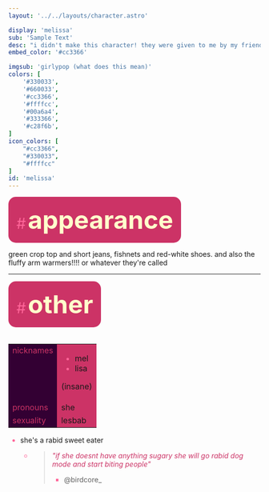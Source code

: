 ```yaml
---
layout: '../../layouts/character.astro'

display: 'melissa'
sub: 'Sample Text'
desc: "i didn't make this character! they were given to me by my friend bird, this was originaly their oc but they gave it to me for some reason"
embed_color: '#cc3366'

imgsub: 'girlypop (what does this mean)'
colors: [
    '#330033',
    '#660033',
    '#cc3366',
    '#ffffcc',
    '#00a6a4',
    '#333366',
    '#c28f6b',
]
icon_colors: [
    "#cc3366",
    "#330033",
    "#ffffcc"
]
id: 'melissa'
---
```

<style>
    :root {
        --header-color: #202;
        --header-logo-color-1: #ffc;
        --header-logo-color-2: #c36;

        --col-bright: #ffc;
        --col-light: #f69;
        --col-main: #c36;
        --col-dim: #603;
        --col-dark: #303;

        --col-bg: #303;
        --col-char-bg: #00a6a4;

        --col-link: #c36;
        --col-link-hover: #f69
    }    

    em, i {
        color: var(--col-main);
    }

    td {
        background-color: var(--col-main);
    }

    td.name {
        background-color: var(--col-dark);
        color: var(--col-main);
        box-shadow: unset;
        align-content: start;
    }

    li::marker {
        color: var(--col-light);  
    }

    .white {
        color: var(--col-bright);
        background-color: var(--col-dark);
        padding: 3px;
        border-radius: 5px;
    }

    .black {
        color: var(--col-dark);
        background-color: var(--col-bright);
        padding: 3px;
        border-radius: 5px;
    }


</style>

<section id="appearance" style="text-align: left">

<div style="background-color: var(--col-main); padding: 16px; border-radius: 15px; width: fit-content;">
<a style="text-decoration: none;" href="#appearance">
<span style="font-size: 30px; color: var(--col-light)">#</span>
<span style="font-weight: bolder; font-size: 50px; margin: 0; margin-top: 30px; color: var(--col-bright)">
appearance
</span>
</a>
</div>

green crop top and short jeans, fishnets and red-white shoes. and also the fluffy arm warmers!!!! or whatever they're called

</section>

<hr>
<section id="other" style="text-align: left">

<div style="background-color: var(--col-main); padding: 16px; border-radius: 15px; width: fit-content;">
<a style="text-decoration: none;" href="#other">
<span style="font-size: 30px; color: var(--col-light)">#</span>
<span style="font-weight: bolder; font-size: 50px; margin: 0; margin-top: 30px; color: var(--col-bright)">
other
</span>
</a>
</div>

<br>
<table>

<tr>
    <td class="name">nicknames</td>
    <td>

- mel
- lisa

(insane)

</td>
</tr>

<tr>
    <td class="name">pronouns</td>
    <td>she</td>
</tr>

<tr>
    <td class="name">sexuality</td>
    <td>lesbab</td>
</tr>

</table>

- she's a rabid sweet eater
    - > *"if she doesnt have anything sugary she will go rabid dog mode and start biting people"*
      > - @birdcore_

</section>